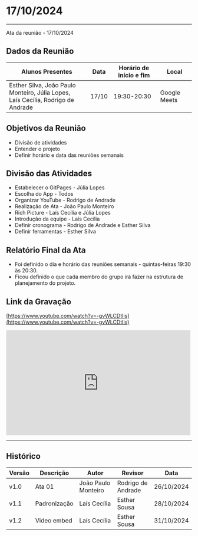 # 17/10/2024
---

Ata da reunião - 17/10/2024

## Dados da Reunião


| Alunos Presentes | Data | Horário de início e fim | Local |
| -------- | ------- | ------- | ------- |
| Esther Silva, João Paulo Monteiro, Júlia Lopes,<br> Laís Cecília, Rodrigo de Andrade | 17/10 | 19:30-20:30 | Google Meets |

## Objetivos da Reunião

- Divisão de atividades
- Entender o projeto
- Definir horário e data das reuniões semanais

## Divisão das Atividades

- Estabelecer o GitPages - Júlia Lopes
- Escolha do App - Todos
- Organizar YouTube - Rodrigo de Andrade
- Realização de Ata - João Paulo Monteiro
- Rich Picture - Laís Cecília e Júlia Lopes
- Introdução da equipe - Laís Cecília
- Definir cronograma - Rodrigo de Andrade e Esther Silva
- Definir ferramentas - Esther Silva

## Relatório Final da Ata

- Foi definido o dia e horário das reuniões semanais - quintas-feiras 19:30 às 20:30.
- Ficou definido o que cada membro do grupo irá fazer na estrutura de planejamento do projeto.

## Link da Gravação

[https://www.youtube.com/watch?v=-gvWLCDtIis](https://www.youtube.com/watch?v=-gvWLCDtIis)

<iframe width="500" height="285" src="https://www.youtube.com/embed/-gvWLCDtIis" title="[2024-2] Requisitos - Grupo 2 - 17/10/2024" frameborder="0" allow="accelerometer; autoplay; clipboard-write; encrypted-media; gyroscope; picture-in-picture; web-share" referrerpolicy="strict-origin-when-cross-origin" allowfullscreen></iframe>


---

## Histórico


| Versão | Descrição                  | Autor                   | Revisor                  | Data       |
|--------|----------------------------|-------------------------|--------------------------|------------|
| v1.0   | Ata 01                     | João Paulo Monteiro     | Rodrigo de Andrade       | 26/10/2024 |
| v1.1   | Padronização               | Laís Cecília            | Esther Sousa             | 28/10/2024 |
| v1.2   | Video embed                | Laís Cecília            | Esther Sousa             | 31/10/2024 |
